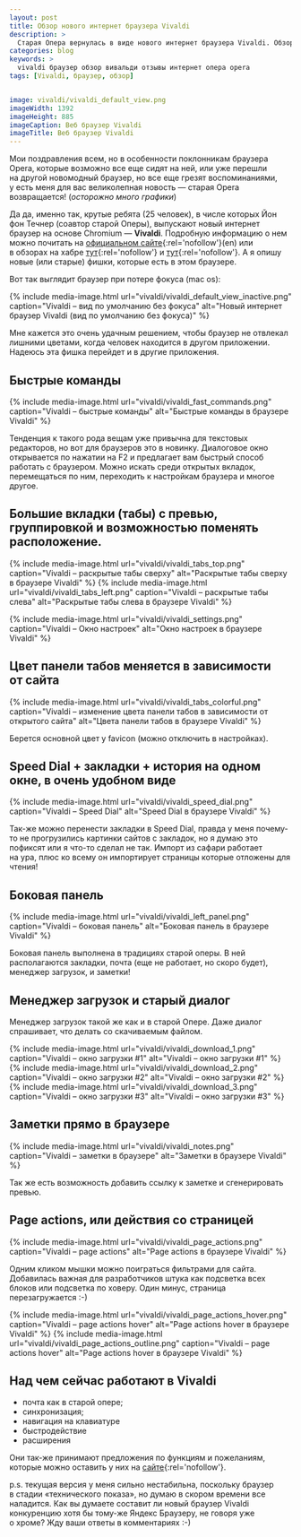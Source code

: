 ```yaml
---
layout: post
title: Обзор нового интернет браузера Vivaldi
description: >
  Старая Опера вернулась в виде нового интернет браузера Vivaldi. Обзор нового браузера и отзывы к нему.
categories: blog
keywords: >
  vivaldi браузер обзор вивальди отзывы интернет опера opera
tags: [Vivaldi, браузер, обзор]


image: vivaldi/vivaldi_default_view.png
imageWidth: 1392
imageHeight: 885
imageCaption: Веб браузер Vivaldi
imageTitle: Веб браузер Vivaldi
---
```


Мои поздравления всем, но в особенности поклонникам браузера Opera, которые возможно все еще сидят на ней, или уже перешли на другой новомодный браузер, но все еще грезят воспоминаниями, у есть меня для вас великолепная новость — старая Opera возвращается! (_осторожно много графики_)

Да да, именно так, крутые ребята (25 человек), в числе которых Йон фон Течнер (соавтор старой Оперы), выпускают новый интернет браузер на основе Chromium — **Vivaldi**. Подробную информацию о нем можно почитать на [официальном сайте](http://vivaldi.com){:rel='nofollow'}(en) или в обзорах на хабре [тут](http://habrahabr.ru/post/248941/){:rel='nofollow'} и [тут](http://habrahabr.ru/post/248961/){:rel='nofollow'}. А я опишу новые (или старые) фишки, которые есть в этом браузере.

Вот так выглядит браузер при потере фокуса (mac os):

{% include media-image.html url="vivaldi/vivaldi_default_view_inactive.png" caption="Vivaldi – вид по умолчанию без фокуса" alt="Новый интернет браузер Vivaldi (вид по умолчанию без фокуса)" %}

Мне кажется это очень удачным решением, чтобы браузер не отвлекал лишними цветами, когда человек находится в другом приложении. Надеюсь эта фишка перейдет и в другие приложения.

## Быстрые команды

{% include media-image.html url="vivaldi/vivaldi_fast_commands.png" caption="Vivaldi – быстрые команды" alt="Быстрые команды в браузере Vivaldi" %}

Тенденция к такого рода вещам уже привычна для текстовых редакторов, но вот для браузеров это в новинку. Диалоговое окно открывается по нажатии на F2 и предлагает вам быстрый способ работать с браузером. Можно искать среди открытых вкладок, перемещаться по ним, переходить к настройкам браузера и многое другое.

## Большие вкладки (табы) с превью, группировкой и возможностью поменять расположение.

{% include media-image.html url="vivaldi/vivaldi_tabs_top.png" caption="Vivaldi – раскрытые табы сверху" alt="Раскрытые табы сверху в браузере Vivaldi" %}
{% include media-image.html url="vivaldi/vivaldi_tabs_left.png" caption="Vivaldi – раскрытые табы слева" alt="Раскрытые табы слева в браузере Vivaldi" %}

{% include media-image.html url="vivaldi/vivaldi_settings.png" caption="Vivaldi – Окно настроек" alt="Окно настроек в браузере Vivaldi" %}

## Цвет панели табов меняется в зависимости от сайта

{% include media-image.html url="vivaldi/vivaldi_tabs_colorful.png" caption="Vivaldi – изменение цвета панели табов в зависимости от открытого сайта" alt="Цвета панели табов в браузере Vivaldi" %}

Берется основной цвет у favicon (можно отключить в настройках).

## Speed Dial + закладки + история на одном окне, в очень удобном виде

{% include media-image.html url="vivaldi/vivaldi_speed_dial.png" caption="Vivaldi – Speed Dial" alt="Speed Dial в браузере Vivaldi" %}

Так-же можно перенести закладки в Speed Dial, правда у меня почему-то не прогрузились картинки сайтов с закладок, но я думаю это пофиксят или я что-то сделал не так.
Импорт из сафари работает на ура, плюс ко всему он импортирует страницы которые отложены для чтения!

## Боковая панель

{% include media-image.html url="vivaldi/vivaldi_left_panel.png" caption="Vivaldi – боковая панель" alt="Боковая панель в браузере Vivaldi" %}

Боковая панель выполнена в традициях старой оперы. В ней располагаются закладки, почта (еще не работает, но скоро будет), менеджер загрузок, и заметки!

## Менеджер загрузок и старый диалог

Менеджер загрузок такой же как и в старой Опере. Даже диалог спрашивает, что делать со скачиваемым файлом.

{% include media-image.html url="vivaldi/vivaldi_download_1.png" caption="Vivaldi – окно загрузки #1" alt="Vivaldi – окно загрузки #1" %}
{% include media-image.html url="vivaldi/vivaldi_download_2.png" caption="Vivaldi – окно загрузки #2" alt="Vivaldi – окно загрузки #2" %}
{% include media-image.html url="vivaldi/vivaldi_download_3.png" caption="Vivaldi – окно загрузки #3" alt="Vivaldi – окно загрузки #3" %}

## Заметки прямо в браузере

{% include media-image.html url="vivaldi/vivaldi_notes.png" caption="Vivaldi – заметки в браузере" alt="Заметки в браузере Vivaldi" %}

Так же есть возможность добавить ссылку к заметке и сгенерировать превью.

##  Page actions, или действия со страницей

{% include media-image.html url="vivaldi/vivaldi_page_actions.png" caption="Vivaldi – page actions" alt="Page actions в браузере Vivaldi" %}

Одним кликом мышки можно поиграться фильтрами для сайта. Добавилась важная для разработчиков штука как подсветка всех блоков или подсветка по ховеру. Один минус, страница перезагружается :-)

{% include media-image.html url="vivaldi/vivaldi_page_actions_hover.png" caption="Vivaldi – page actions hover" alt="Page actions hover в браузере Vivaldi" %}
{% include media-image.html url="vivaldi/vivaldi_page_actions_outline.png" caption="Vivaldi – page actions hover" alt="Page actions hover в браузере Vivaldi" %}

## Над чем сейчас работают в Vivaldi

* почта как в старой опере;
* синхронизация;
* навигация на клавиатуре
* быстродействие
* расширения

Они так-же принимают предложения по функциям и пожеланиям, которые можно оставить у них на [сайте](https://vivaldi.com/#Feedback){:rel='nofollow'}.

p.s. текущая версия у меня сильно нестабильна, поскольку браузер в стадии «технического показа», но думаю в скором времени все наладится.
Как вы думаете составит ли новый браузер Vivaldi конкуренцию хотя бы тому-же Яндекс Браузеру, не говоря уже о хроме? Жду ваши ответы в комментариях :-)

<!-- <footer class="keywords section-subtitle visuallyhidden" aria-hidden="true" role="contentinfo">
	<h3>vivaldi</h3>
	<h3>браузер</h3>
	<h4>обзор браузера вивальди</h4>
	<h5>обзор нового интернет браузера vivaldi</h5>
	<h5>vivaldi браузер opera</h5>
	<h5>отзывы о новом браузере vivaldi</h5>
</footer>
 -->

